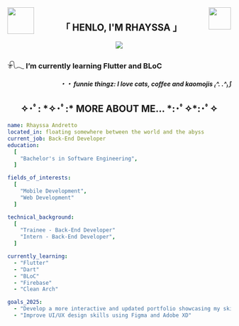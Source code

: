 <img src="https://camo.githubusercontent.com/99110c0b2dfc766d40af49a0a15b81297c9f7995915a64966d00c585714ab9ee/68747470733a2f2f6d656469612e67697068792e636f6d2f6d656469612f6d47634e6a736657416a593541455a4e77362f67697068792e676966" align="left" height="60" width="" /> 
<img src="https://media1.giphy.com/media/v1.Y2lkPTc5MGI3NjExZ2FlYWd3dnNvcjVpd2x3dDZ0YW40OWdqdnZnY3o2dHpnN3hzZzZwayZlcD12MV9pbnRlcm5hbF9naWZfYnlfaWQmY3Q9cw/4QZK21zlzVIyc/giphy.gif" align="right" height="50" width="" />
  
<h2 align="center">「 HENLO, I'M RHAYSSA 」</h2>

<div align="center">
  <img src="https://media1.giphy.com/media/v1.Y2lkPTc5MGI3NjExN2k1am0wOTE1N29uc2l3YnY0aGVuM3Npc2dxN3lldWY5aDFqN2x5bCZlcD12MV9pbnRlcm5hbF9naWZfYnlfaWQmY3Q9Zw/tPzuDa62ovAI/giphy.gif" width=""/>
</div>

###  𓍯𓂃 I’m currently learning Flutter and BLoC  

#### *<div align="right"> ・・ funnie thingz: I love cats, coffee and kaomojis ₍^. .^₎⟆</div>*  

<h2 align="center"> ✧･ﾟ: *✧･ﾟ:* MORE ABOUT ME... *:･ﾟ✧*:･ﾟ✧ </h2>

```yaml
name: Rhayssa Andretto
located_in: floating somewhere between the world and the abyss
current_job: Back-End Developer
education:
  [
    "Bachelor's in Software Engineering",
  ]

fields_of_interests:
  [
    "Mobile Development",
    "Web Development"
  ]

technical_background:
  [
    "Trainee - Back-End Developer"
    "Intern - Back-End Developer",
  ]

currently_learning:
  - "Flutter"
  - "Dart"
  - "BLoC"
  - "Firebase"
  - "Clean Arch"

goals_2025:
  - "Develop a more interactive and updated portfolio showcasing my skills and projects"
  - "Improve UI/UX design skills using Figma and Adobe XD"
```

